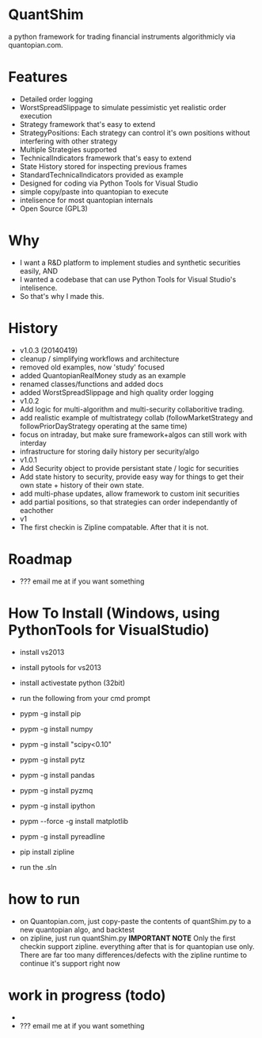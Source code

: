 QuantShim
=========

a python framework for trading financial instruments algorithmicly via quantopian.com.  


Features
========
- Detailed order logging
- WorstSpreadSlippage to simulate pessimistic yet realistic order execution
- Strategy framework that's easy to extend
 - StrategyPositions: Each strategy can control it's own positions without interfering with other strategy
 - Multiple Strategies supported
- TechnicalIndicators framework that's easy to extend
 - State History stored for inspecting previous frames
 - StandardTechnicalIndicators provided as example
- Designed for coding via Python Tools for Visual Studio
 - simple copy/paste into quantopian to execute
 - intelisence for most quantopian internals
- Open Source (GPL3)

Why
===
- I want a R&D platform to implement studies and synthetic securities easily, AND
- I wanted a codebase that can use Python Tools for Visual Studio's intelisence.  
 - So that's why I made this.

History
======
- v1.0.3 (20140419)
 - cleanup / simplifying workflows and architecture 
  - removed old examples,  now 'study' focused
  - added QuantopianRealMoney study as an example
  - renamed classes/functions and added docs
  - added WorstSpreadSlippage and high quality order logging
- v1.0.2
 - Add logic for multi-algorithm and multi-security collaboritive trading.
  - add realistic example of multistrategy collab (followMarketStrategy and followPriorDayStrategy operating at the same time)
 - focus on intraday, but make sure framework+algos can still work with interday
 - infrastructure for storing daily history per security/algo
- v1.0.1
 - Add Security object to provide persistant state / logic for securities
 - Add state history to security, provide easy way for things to get their own state + history of their own state.
 - add multi-phase updates, allow framework to custom init securities
 - add partial positions, so that strategies can order independantly of eachother
- v1
 - The first checkin is Zipline compatable.  After that it is not.


Roadmap
=============
- ???  email me at <jasons aat novaleaf doot coom> if you want something




How To Install (Windows, using PythonTools for VisualStudio)
================

- install vs2013
- install pytools for vs2013
- install activestate python (32bit)
- run the following from your cmd prompt

 - pypm -g install pip
 - pypm -g install numpy
 - pypm -g install "scipy<0.10"
 - pypm -g install pytz
 - pypm -g install pandas
 - pypm -g install pyzmq
 - pypm -g install ipython
 - pypm --force -g install matplotlib
 - pypm -g install pyreadline
 - pip install zipline  

- run the .sln

how to run
==========
- on Quantopian.com, just copy-paste the contents of quantShim.py to a new quantopian algo, and backtest
- on zipline, just run quantShim.py  **IMPORTANT NOTE** Only the first checkin support zipline.  everything after that is for quantopian use only.
There are far too many differences/defects with the zipline runtime to continue it's support right now
 

work in progress (todo)
========
- 
- ???  email me at <jasons aat novaleaf doot coom> if you want something



